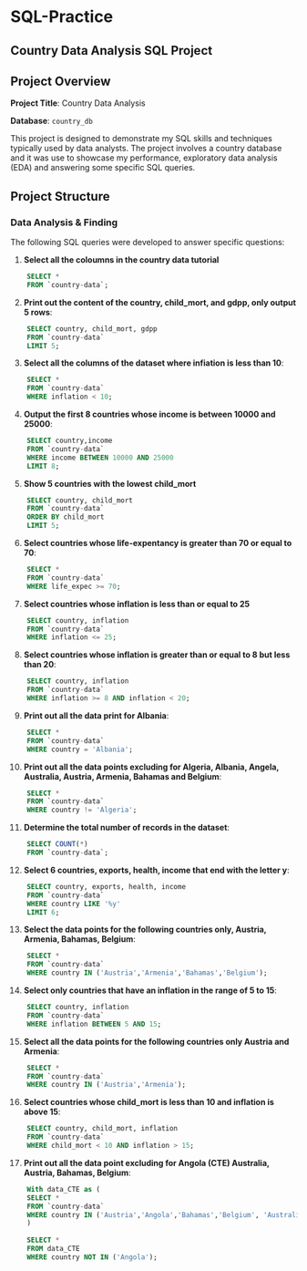 # SQL-Practice
## Country Data Analysis SQL Project

## Project Overview
**Project Title**: Country Data Analysis

**Database**: `country_db`

This project is designed to demonstrate my SQL skills and techniques typically used by data analysts. The project involves a country database and it was use to showcase my performance, exploratory data analysis (EDA) and answering some specific SQL queries.

## Project Structure
### Data Analysis & Finding
The following SQL queries were developed to answer specific questions:

1. **Select all the coloumns in the country data tutorial**

```sql
    SELECT * 
    FROM `country-data`;
```
2. **Print out the content of the country, child_mort, and gdpp, only output 5 rows**:

```sql
    SELECT country, child_mort, gdpp
    FROM `country-data`
    LIMIT 5;
```
3. **Select all the columns of the dataset where infiation is less than 10**:

```sql
    SELECT *
    FROM `country-data`
    WHERE inflation < 10;
```
4. **Output the first 8 countries whose income is between 10000 and 25000**:

 ```sql
     SELECT country,income
     FROM `country-data`
     WHERE income BETWEEN 10000 AND 25000
     LIMIT 8;
 ```
 5. **Show 5 countries with the lowest child_mort**

```sql
    SELECT country, child_mort
    FROM `country-data`
    ORDER BY child_mort
    LIMIT 5;
```
6. **Select countries whose life-expentancy is greater than 70 or equal to 70**:

```sql
    SELECT *
    FROM `country-data`
    WHERE life_expec >= 70;
```
7. **Select countries whose inflation is less than or equal to 25**

```sql
    SELECT country, inflation
    FROM `country-data`
    WHERE inflation <= 25;
```
8. **Select countries whose inflation is greater than or equal to 8 but less than 20**:

```sql
    SELECT country, inflation
    FROM `country-data`
    WHERE inflation >= 8 AND inflation < 20;
```
9. **Print out all the data print for Albania**:

```sql
    SELECT *
    FROM `country-data`
    WHERE country = 'Albania';
```
10. **Print out all the data points excluding for Algeria, Albania, Angela, Australia, Austria, Armenia, Bahamas and Belgium**:

```sql
    SELECT *
    FROM `country-data`
    WHERE country != 'Algeria';
```
11. **Determine the total number of records in the dataset**:

```sql
    SELECT COUNT(*)
    FROM `country-data`;
```
12. **Select 6 countries, exports, health, income that end with the letter y**:

```sql
    SELECT country, exports, health, income
    FROM `country-data`
    WHERE country LIKE '%y'
    LIMIT 6;
```

13. **Select the data points for the following countries only, Austria, Armenia, Bahamas, Belgium**:

```sql
    SELECT *
    FROM `country-data`
    WHERE country IN ('Austria','Armenia','Bahamas','Belgium');
```
14. **Select only countries that have an inflation in the range of 5 to 15**:

```sql
    SELECT country, inflation
    FROM `country-data`
    WHERE inflation BETWEEN 5 AND 15;
```
15. **Select all the data points for the following countries only Austria and Armenia**:

```sql
    SELECT *
    FROM `country-data`
    WHERE country IN ('Austria','Armenia');
``` 
16. **Select countries whose child_mort is less than 10 and inflation is above 15**:

```sql
    SELECT country, child_mort, inflation
    FROM `country-data`
    WHERE child_mort < 10 AND inflation > 15;
```
17. **Print out all the data point excluding for Angola (CTE) Australia, Austria, Bahamas, Belgium**:

```sql
    With data_CTE as (
    SELECT *
    FROM `country-data`
    WHERE country IN ('Austria','Angola','Bahamas','Belgium', 'Australia')
    )
    
    SELECT *
    FROM data_CTE
    WHERE country NOT IN ('Angola');
```
